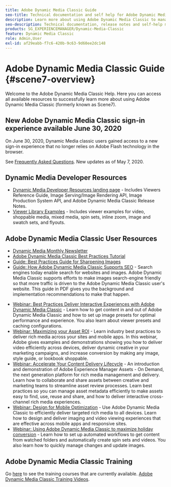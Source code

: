 ```yaml
---
title: Adobe Dynamic Media Classic Guide
seo-title: Technical documentation and self help for Adobe Dynamic Media Classic
description: Learn more about using Adobe Dynamic Media Classic to manage your video, flyouts, and more, with AEM Cloud Services docs.
seo-description: Technical documentation, release notes and self-help materials for Adobe Dynamic Media Classic, formerly Scene 7 
products: SG_EXPERIENCEMANAGER/Dynamic-Media-Classic
feature: Dynamic Media Classic
role: Admin,User
exl-id: af29eabb-f7c6-420b-9c63-9d60ee2dc148
---
```

# Adobe Dynamic Media Classic Guide {#scene7-overview}

Welcome to the Adobe Dynamic Media Classic Help. Here you can access all available resources to successfully learn more about using Adobe Dynamic Media Classic (formerly known as Scene7).

## New Adobe Dynamic Media Classic sign-in experience available June 30, 2020

On June 30, 2020, Dynamic Media classic users gained access to a new sign-in experience that no longer relies on Adobe Flash technology in the browser.

See [Frequently Asked Questions](new-ui-2020.md). New updates as of May 7, 2020.

## Dynamic Media Developer Resources

* [Dynamic Media Developer Resources landing page](https://experienceleague.adobe.com/docs/dynamic-media-developer-resources.html) - Includes Viewers Reference Guide, Image Serving/Image Rendering API, Image Production System API, and Adobe Dynamic Media Classic Release Notes.
* [Viewer Library Examples](https://landing.adobe.com/en/na/dynamic-media/ctir-2755/live-demos.html) - Includes viewer examples for video, shoppable media, mixed media, spin sets, inline zoom, image and swatch sets, and flyouts.

## Adobe Dynamic Media Classic User Resources

* [Dynamic Media Monthly Newsletter](dynamic-media-newsletter.md)
* [Adobe Dynamic Media Classic Best Practices Tutorial](https://experienceleague.adobe.com/docs/experience-manager-learn/dynamic-media-classic-tutorial/overview.html)
* [Guide: Best Practices Guide for Sharpening Images](/help/assets/s7_sharpening_images.pdf)
* [Guide: How Adobe Dynamic Media Classic Supports SEO](/help/assets/s7_seo.pdf) - Search engines today enable search for websites and images. Adobe Dynamic Media Classic supports efforts to make images search-engine friendly so that more traffic is driven to the Adobe Dynamic Media Classic user's website. This guide in PDF gives you the background and implementation recommendations to make that happen.
<!-- * [Webinar: Best Practices for Responsive Design](http://offers.adobe.com/en/na/marketing/landings/_40458_responsive_design_live_on_demand_webinar.html) - Learn practical tips on how to improve your mobile strategy. See real-world examples of responsive design in action. Create one primary asset that works across multiple devices and increase mobile performance by dynamically changing the resolution of images or the orientation of images for portrait or landscape displays. Learn how to also dynamically crop, scale, or resize images. -->
* [Webinar: Best Practices Deliver Interactive Experiences with Adobe Dynamic Media Classic](https://seminars.adobeconnect.com/p7wb8ej3u6d/) - Learn how to get content in and out of Adobe Dynamic Media Classic and how to set up image presets for optimal performance and experience. You also learn about viewer presets and caching configurations.
* [Webinar: Maximizing your Asset ROI](https://adobecustomersuccess.adobeconnect.com/p5ar3hfrrec/?launcher=false&fcsContent=true&pbMode=normal&proto=true) - Learn industry best practices to deliver rich media across your sites and mobile apps. In this webinar, Adobe gives examples and demonstrations showing you how to deliver video efficiently across devices, deliver dynamic creative in your marketing campaigns, and increase conversion by making any image, style guide, or lookbook shoppable.
* [Webinar: Accelerate Your Content Delivery Lifecycle](https://adobecustomersuccess.adobeconnect.com/p88ducm9pqv/) - An introduction and demonstration of Adobe Experience Manager Assets - On Demand, the next generation platform for rich media management and delivery. Learn how to collaborate and share assets between creative and marketing teams to streamline asset review processes. Learn best practices so you can manage asset metadata efficiently to make assets easy to find, use, reuse and share, and how to deliver interactive cross-channel rich media experiences.
* [Webinar: Design for Mobile Optimization](https://adobecustomersuccess.adobeconnect.com/p6oqd3wydif/?launcher=false&fcsContent=true&pbMode=normal&proto=true) - Use Adobe Dynamic Media Classic to efficiently deliver targeted rich media to all devices. Learn how to design and deliver imaging and video viewing experiences that are effective across mobile apps and responsive sites.
* [Webinar: Using Adobe Dynamic Media Classic to maximize holiday conversion](https://adobecustomersuccess.adobeconnect.com/p32n1yr85c9/?proto=true) - Learn how to set up automated workflows to get content from watched folders and automatically create spin sets and videos. You also learn how to quickly manage changes and update images.

## Adobe Dynamic Media Classic Training

Go [here](https://learning.adobe.com/catalog.html#product=adobe-scene7) to see the training courses that are currently available.
[Adobe Dynamic Media Classic Training Videos](/help/training-videos.md).
